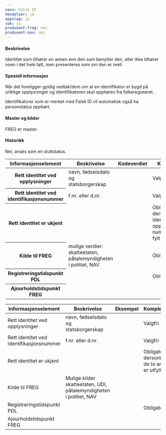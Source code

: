 ```yaml
---
navn: Falsk ID
hendelser: ja
oppslag: ja
sok: ja
produsent-freg: nei
produsent-nav: nei
---
```


#### Beskrivelse

Identitet som tilhører en annen enn den som benytter den, eller ikke tilhører noen i det hele tatt, men presenteres som om den er reell.

#### Spesiell informasjon

Når det foreligger gyldig vedtak/dom om at en identifikator er bygd på uriktige opplysninger og identifikatoren skal opphøres fra 
folkeregisteret.

Identifikatorer som er merket med Falsk ID vil automatisk også ha personstatus opphørt.

#### Master og kilder

FREG er master.

#### Historikk

Nei, anses som en sluttstatus.

<table class="table">
  <thead>
    <tr>
      <th>Informasjonselement</th>
      <th>Beskrivelse</th>
      <th>Kodeverdier</th>
      <th>Kompletthet</th>
      <th>Kvalitet</th>
    </tr>
  </thead>

<tbody>
  <tr>
    <th scope="row">Rett identitet ved opplysninger</th>
    <td>navn, fødselsdato og statsborgerskap</td>
    <td></td>
    <td>Valgfri</td>
    <td></td>
  </tr>
  <tr>
    <th scope="row">Rett identitet ved identifikasjonsnummer</th>
    <td>f.nr. eller d.nr.</td>
    <td></td>
    <td>Valgfri</td>
    <td></td>
  </tr>
  <tr>
    <th scope="row">Rett identitet er ukjent</th>
    <td></td>
    <td></td>
    <td>Obligatorisk dersom rett identitet ved opplysninger/id-nummer ikke er fylt ut</td>
    <td></td>
  </tr>
  <tr>
    <th scope="row">Kilde til FREG</th>
    <td>mulige verdier: skatteetaten, påtalemyndigheten i politiet, NAV</td>
    <td></td>
    <td>Obligatorisk</td>
    <td></td>
  </tr>
  <tr>
    <th scope="row">Registreringstidspunkt PDL</th>
    <td></td>
    <td></td>
    <td>Obligatorisk</td>
    <td></td>
  </tr>
   <tr>
    <th scope="row">Ajourholdstidspunkt FREG</th>
    <td></td>
    <td></td>
    <td></td>
    <td></td>
  </tbody>
 </table>



| Informasjonselement | Beskrivelse | Eksempel | Kompletthet | Kvalitet |
|--|--|--|--|--|
| Rett identitet ved opplysninger | navn, fødselsdato og statsborgerskap | | Valgfri |  |
| Rett identitet ved identifikasjonsnummer | f.nr. eller d.nr. | | Valgfri |  |
| Rett identitet er ukjent | | | Obligatorisk dersom ikke de to andre er utfylt | |
| Kilde til FREG | Mulige kilder skatteetaten, UDI, påtalemyndigheten i politiet, NAV | | 
| Registreringstidspunkt PDL | | | Obligatorisk | |
| Ajourholdstidspunkt FREG | | | |


